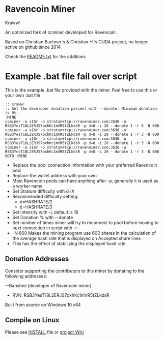 # Ravencoin Miner

Kraww!

An optimized fork of ccminer developed for Ravencoin.

Based on Christian Buchner's &amp; Christian H.'s CUDA project, no longer active on github since 2014.

Check the [README.txt](README.txt) for the additions


# Example .bat file fail over script

This is the example .bat file provided with the miner. Feel free to use this or your own .bat file.

	:: Kraww!
	:: Set the developer donation percent with --donate. Minimum donation is 0%.
	:MINE
	ccminer -a x16r -o stratum+tcp://ravenminer.com:3636 -u RSB3YesT18L2ERJS7oxhKc1mVR5tZLkdsR -p d=8 -i 20 --donate 1 -r 5 -N 600
	ccminer -a x16r -o stratum+tcp://ravenminer.com:3636 -u RSB3YesT18L2ERJS7oxhKc1mVR5tZLkdsR -p d=8 -i 20 --donate 1 -r 3 -N 600
	ccminer -a x16r -o stratum+tcp://ravenminer.com:3636 -u RSB3YesT18L2ERJS7oxhKc1mVR5tZLkdsR -p d=8 -i 20 --donate 1 -r 3 -N 600
	ccminer -a x16r -o stratum+tcp://ravenminer.com:3636 -u RSB3YesT18L2ERJS7oxhKc1mVR5tZLkdsR -p d=8 -i 20 --donate 1 -r 3 -N 600
	GOTO :MINE

- Replace the pool connection information with your preferred Ravencoin pool
- Replace the wallet address with your own
- Most Ravencoin pools can have anything after -p, generally it is used as a worker name
- Set Stratum difficulty with d=X
- Recommended difficulty setting:
	- d=HASHRATE/2
	- d=HASHRATE/3
- Set Intensity with -i, default is 19
- Set Donation % with --donate
- Set number of times miner will try to reconnect to pool before moving to next connection in script with -r
- -N 600 Makes the mining program use 600 shares in the calculation of the average hash rate that is displayed on Accepted share lines
- This has the effect of stabilizing the displayed hash rate



## Donation Addresses

Consider supporting the contributors to this miner by donating to the following addresses:

--Banshee (developer of Ravencoin miner)

- RVN: RSB3YesT18L2ERJS7oxhKc1mVR5tZLkdsR

Built from source on Windows 10 x64


Compile on Linux
----------------

Please see [INSTALL](https://github.com/tpruvot/ccminer/blob/linux/INSTALL) file or [project Wiki](https://github.com/tpruvot/ccminer/wiki/Compatibility)
